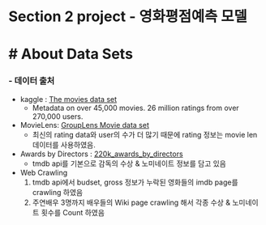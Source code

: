 # Section 2 project - 영화평점예측 모델
# # About Data Sets
### - 데이터 출처
- kaggle : [The movies data set](https://www.kaggle.com/rounakbanik/the-movies-dataset)
    - Metadata on over 45,000 movies. 26 million ratings from over 270,000 users.
- MovieLens: [GroupLens Movie data set](https://grouplens.org/datasets/movielens/)
    - 최신의 rating data와 user의 수가 더 많기 때문에 rating 정보는 movie len 데이터를 사용하였음.
- Awards by Directors : [220k_awards_by_directors](https://www.kaggle.com/stephanerappeneau/350-000-movies-from-themoviedborg)
    - tmdb api를 기본으로 감독의 수상 & 노미네이트 정보를 담고 있음
- Web Crawling
    1) tmdb api에서 budset, gross 정보가 누락된 영화들의 imdb page를 crawling 하였음
    2) 주연배우 3명까지 배우들의 Wiki page crawling 해서 각종 수상 & 노미네이트 횟수를 Count 하였음

